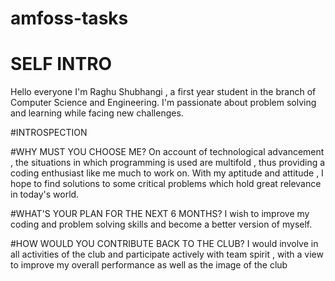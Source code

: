 # amfoss-tasks



# SELF INTRO
Hello everyone
I'm Raghu Shubhangi , a first year student in the branch of Computer Science and Engineering. I'm passionate about problem solving and learning while facing new challenges.


#INTROSPECTION


#WHY MUST YOU CHOOSE ME?
On account of technological advancement , the situations in which programming is used are multifold , thus providing a coding enthusiast like me much to work on. With my aptitude and attitude , I hope to find solutions to some critical problems which hold great relevance in today's world.


#WHAT'S YOUR PLAN FOR THE NEXT 6 MONTHS?
I wish to improve my coding and problem solving skills and become a better version of myself.


#HOW WOULD YOU CONTRIBUTE BACK TO THE CLUB?
I would involve in all activities of the club and participate actively with team spirit , with a view to improve my overall performance as well as the image of the club

